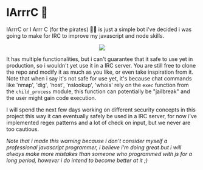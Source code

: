 # IArrrC 🦜
IArrrC or I Arrr C (for the pirates) 🏴‍☠️ is just a simple bot i've decided i was going to make for IRC to improve my javascript and node skills.

<p align="center">
  <img src="https://media3.giphy.com/media/3o6Zt3KyN0vd1S97d6/giphy.gif"/>
</p>

It has multiple functionalities, but i can't guarantee that it safe to use yet in production, so i wouldn't yet use it in a IRC server. You are still free to clone the repo and modify it as much as you like, or even take inspiration from it.
Note that when i say it's not safe for use yet, it's because chat commands like 'nmap', 'dig', 'host', 'nslookup', 'whois' rely on the `exec` function from the `child_process` module, this function can potentially be "jailbreak" and the user might gain code execution.

I will spend the next few days working on different security concepts in this project this way it can eventually safely be used in a IRC server, for now i've implemented regex patterns and a lot of check on input, but we never are too cautious.

*Note that i made this warning because i don't consider myself a professional javascript programmer, i believe i'm doing great but i will always make more mistakes than someone who programmed with js for a long period, however i do intend to become better at it ;)*
